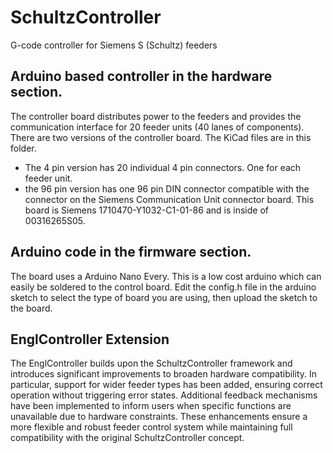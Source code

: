 # SchultzController

G-code controller for Siemens S (Schultz) feeders

## Arduino based controller in the hardware section.

The controller board distributes power to the feeders and provides the communication interface for 20 feeder units (40 lanes of components).  There are two versions of the controller board.  The KiCad files are in this folder.
* The 4 pin version has 20 individual 4 pin connectors.  One for each feeder unit.
* the 96 pin version has one 96 pin DIN connector compatible with the connector on the Siemens Communication Unit connector board.  This board is Siemens 1710470-Y1032-C1-01-86 and is inside of 00316265S05.
 
## Arduino code in the firmware section.

The board uses a Arduino Nano Every.  This is a low cost arduino which can easily be soldered to the control board.  Edit the config.h file in the arduino sketch to select the type of board you are using, then upload the sketch to the board.


## EnglController Extension

The EnglController builds upon the SchultzController framework and introduces significant improvements to broaden hardware compatibility.
In particular, support for wider feeder types has been added, ensuring correct operation without triggering error states.
Additional feedback mechanisms have been implemented to inform users when specific functions are unavailable due to hardware constraints.
These enhancements ensure a more flexible and robust feeder control system while maintaining full compatibility with the original SchultzController concept.